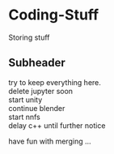 # Coding-Stuff

Storing stuff

## Subheader

<p>try to keep everything here.<br>
delete jupyter soon<br>
start unity<br>
continue blender<br>
start nnfs<br>
delay c++ until further notice</p>

have fun with merging
...
